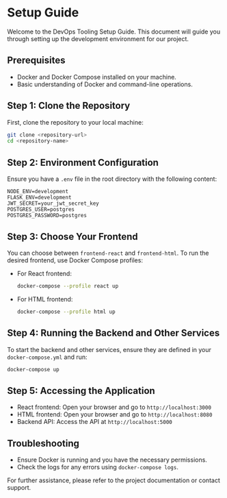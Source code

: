 # Setup Guide

Welcome to the DevOps Tooling Setup Guide. This document will guide you through setting up the development environment for our project.

## Prerequisites

- Docker and Docker Compose installed on your machine.
- Basic understanding of Docker and command-line operations.

## Step 1: Clone the Repository

First, clone the repository to your local machine:

```bash
git clone <repository-url>
cd <repository-name>
```

## Step 2: Environment Configuration

Ensure you have a `.env` file in the root directory with the following content:

```env
NODE_ENV=development
FLASK_ENV=development
JWT_SECRET=your_jwt_secret_key
POSTGRES_USER=postgres
POSTGRES_PASSWORD=postgres
```

## Step 3: Choose Your Frontend

You can choose between `frontend-react` and `frontend-html`. To run the desired frontend, use Docker Compose profiles:

- For React frontend:
  ```bash
  docker-compose --profile react up
  ```

- For HTML frontend:
  ```bash
  docker-compose --profile html up
  ```

## Step 4: Running the Backend and Other Services

To start the backend and other services, ensure they are defined in your `docker-compose.yml` and run:

```bash
docker-compose up
```

## Step 5: Accessing the Application

- React frontend: Open your browser and go to `http://localhost:3000`
- HTML frontend: Open your browser and go to `http://localhost:8080`
- Backend API: Access the API at `http://localhost:5000`

## Troubleshooting

- Ensure Docker is running and you have the necessary permissions.
- Check the logs for any errors using `docker-compose logs`.

For further assistance, please refer to the project documentation or contact support.

